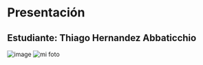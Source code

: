 # Presentación

## Estudiante: Thiago Hernandez Abbaticchio

![image](https://user-images.githubusercontent.com/82011983/114091730-665c4380-988f-11eb-879c-ca929ce739d7.png)
![mi foto](ThiagofotoLinkedIn)
